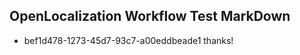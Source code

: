 ## OpenLocalization Workflow Test MarkDown
* bef1d478-1273-45d7-93c7-a00eddbeade1 
thanks!<!--HONumber=Feb16_HO4-->
